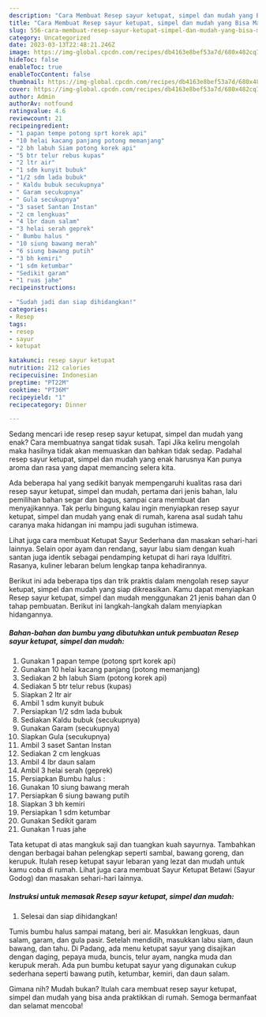 ```yaml
---
description: "Cara Membuat Resep sayur ketupat, simpel dan mudah yang Bisa Manjain Lidah, Buat Buka Puasa}"
title: "Cara Membuat Resep sayur ketupat, simpel dan mudah yang Bisa Manjain Lidah, Buat Buka Puasa}"
slug: 556-cara-membuat-resep-sayur-ketupat-simpel-dan-mudah-yang-bisa-manjain-lidah-buat-buka-puasa
category: Uncategorized
date: 2023-03-13T22:48:21.246Z
image: https://img-global.cpcdn.com/recipes/db4163e8bef53a7d/680x482cq70/resep-sayur-ketupat-simpel-dan-mudah-foto-resep-utama.jpg
hideToc: false
enableToc: true
enableTocContent: false
thumbnail: https://img-global.cpcdn.com/recipes/db4163e8bef53a7d/680x482cq70/resep-sayur-ketupat-simpel-dan-mudah-foto-resep-utama.jpg
cover: https://img-global.cpcdn.com/recipes/db4163e8bef53a7d/680x482cq70/resep-sayur-ketupat-simpel-dan-mudah-foto-resep-utama.jpg
author: Admin
authorAv: notfound
ratingvalue: 4.6
reviewcount: 21
recipeingredient:
- "1 papan tempe potong sprt korek api"
- "10 helai kacang panjang potong memanjang"
- "2 bh labuh Siam potong korek api"
- "5 btr telur rebus kupas"
- "2 ltr air"
- "1 sdm kunyit bubuk"
- "1/2 sdm lada bubuk"
- " Kaldu bubuk secukupnya"
- " Garam secukupnya"
- " Gula secukupnya"
- "3 saset Santan Instan"
- "2 cm lengkuas"
- "4 lbr daun salam"
- "3 helai serah geprek"
- " Bumbu halus "
- "10 siung bawang merah"
- "6 siung bawang putih"
- "3 bh kemiri"
- "1 sdm ketumbar"
- "Sedikit garam"
- "1 ruas jahe"
recipeinstructions:

- "Sudah jadi dan siap dihidangkan!"
categories:
- Resep
tags:
- resep
- sayur
- ketupat

katakunci: resep sayur ketupat 
nutrition: 212 calories
recipecuisine: Indonesian
preptime: "PT22M"
cooktime: "PT36M"
recipeyield: "1"
recipecategory: Dinner

---
```



Sedang mencari ide resep resep sayur ketupat, simpel dan mudah yang enak? Cara membuatnya sangat tidak susah. Tapi Jika keliru mengolah maka hasilnya tidak akan memuaskan dan bahkan tidak sedap. Padahal resep sayur ketupat, simpel dan mudah yang enak harusnya Kan punya aroma dan rasa yang dapat memancing selera kita.


Ada beberapa hal yang sedikit banyak mempengaruhi kualitas rasa dari resep sayur ketupat, simpel dan mudah, pertama dari jenis bahan, lalu pemilihan bahan segar dan bagus, sampai cara membuat dan menyajikannya. Tak perlu bingung kalau ingin menyiapkan resep sayur ketupat, simpel dan mudah yang enak di rumah, karena asal sudah tahu caranya maka hidangan ini mampu jadi suguhan istimewa.

Lihat juga cara membuat Ketupat Sayur Sederhana dan masakan sehari-hari lainnya. Selain opor ayam dan rendang, sayur labu siam dengan kuah santan juga identik sebagai pendamping ketupat di hari raya Idulfitri. Rasanya, kuliner lebaran belum lengkap tanpa kehadirannya.


Berikut ini ada beberapa tips dan trik praktis dalam mengolah resep sayur ketupat, simpel dan mudah yang siap dikreasikan. Kamu dapat menyiapkan Resep sayur ketupat, simpel dan mudah menggunakan 21 jenis bahan dan 0 tahap pembuatan. Berikut ini langkah-langkah dalam menyiapkan hidangannya.

<!--inarticleads1-->

##### Bahan-bahan dan bumbu yang dibutuhkan untuk pembuatan Resep sayur ketupat, simpel dan mudah:

1. Gunakan 1 papan tempe (potong sprt korek api)
1. Gunakan 10 helai kacang panjang (potong memanjang)
1. Sediakan 2 bh labuh Siam (potong korek api)
1. Sediakan 5 btr telur rebus (kupas)
1. Siapkan 2 ltr air
1. Ambil 1 sdm kunyit bubuk
1. Persiapkan 1/2 sdm lada bubuk
1. Sediakan  Kaldu bubuk (secukupnya)
1. Gunakan  Garam (secukupnya)
1. Siapkan  Gula (secukupnya)
1. Ambil 3 saset Santan Instan
1. Sediakan 2 cm lengkuas
1. Ambil 4 lbr daun salam
1. Ambil 3 helai serah (geprek)
1. Persiapkan  Bumbu halus :
1. Gunakan 10 siung bawang merah
1. Persiapkan 6 siung bawang putih
1. Siapkan 3 bh kemiri
1. Persiapkan 1 sdm ketumbar
1. Gunakan Sedikit garam
1. Gunakan 1 ruas jahe


Tata ketupat di atas mangkuk saji dan tuangkan kuah sayurnya. Tambahkan dengan berbagai bahan pelengkap seperti sambal, bawang goreng, dan kerupuk. Itulah resep ketupat sayur lebaran yang lezat dan mudah untuk kamu coba di rumah. Lihat juga cara membuat Sayur Ketupat Betawi (Sayur Godog) dan masakan sehari-hari lainnya. 

<!--inarticleads2-->

##### Instruksi untuk memasak Resep sayur ketupat, simpel dan mudah:


1. Selesai dan siap dihidangkan!

Tumis bumbu halus sampai matang, beri air. Masukkan lengkuas, daun salam, garam, dan gula pasir. Setelah mendidih, masukkan labu siam, daun bawang, dan tahu. Di Padang, ada menu ketupat sayur yang disajikan dengan daging, pepaya muda, buncis, telur ayam, nangka muda dan kerupuk merah. Ada pun bumbu ketupat sayur yang digunakan cukup sederhana seperti bawang putih, ketumbar, kemiri, dan daun salam. 

Gimana nih? Mudah bukan? Itulah cara membuat resep sayur ketupat, simpel dan mudah yang bisa anda praktikkan di rumah. Semoga bermanfaat dan selamat mencoba!
